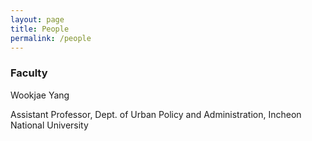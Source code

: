 ```yaml
---
layout: page
title: People
permalink: /people
---
```


### Faculty
Wookjae Yang

Assistant Professor, Dept. of Urban Policy and Administration, Incheon National University
